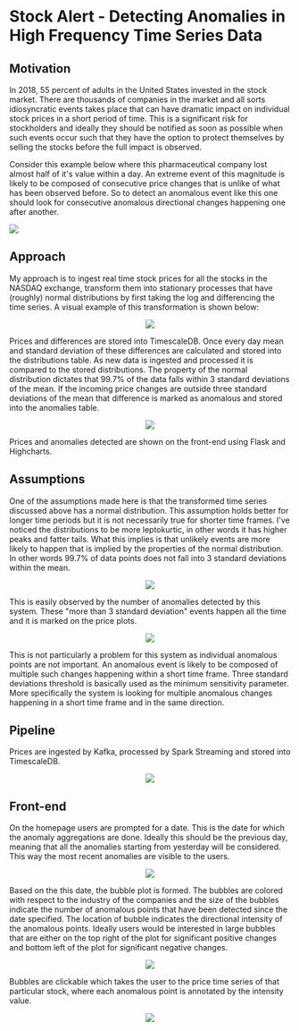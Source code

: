 # Stock Alert - Detecting Anomalies in High Frequency Time Series Data

## Motivation
In 2018, 55 percent of adults in the United States invested in the stock market. There are thousands of companies in the market and all sorts idiosyncratic events takes place that can have dramatic impact on individual stock prices in a short period of time. This is a significant risk for stockholders and ideally they should be notified as soon as possible when such events occur such that they have the option to protect themselves by selling the stocks before the full impact is observed.

Consider this example below where this pharmaceutical company lost almost half of it's value within a day. An extreme event of this magnitude is likely to be composed of consecutive price changes that is unlike of what has been observed before. So to detect an anomalous event like this one should look for consecutive anomalous directional changes happening one after another. 


![](readme_images/stock_anomaly_example_aclaris.jpeg)


## Approach
My approach is to ingest real time stock prices for all the stocks in the NASDAQ exchange, transform them into stationary processes that have (roughly) normal distributions by first taking the log and differencing the time series. A  visual example of this transformation is shown below:

<div align="center"> 
<img src="readme_images/time_series_transformation.jpeg">
</div>

Prices and differences are stored into TimescaleDB. Once every day mean and standard deviation of these differences are calculated and stored into the distributions table. As new data is ingested and processed it is compared to the stored distributions. The property of the normal distribution dictates that 99.7% of the data falls within 3 standard deviations of the mean. If the incoming price changes are outside three standard deviations of the mean that difference is marked as anomalous and stored into the anomalies table.

<div align="center"> 
<img src="readme_images/normal_distribution.jpeg">
</div>

Prices and anomalies detected are shown on the front-end using Flask and Highcharts. 

## Assumptions
One of the assumptions made here is that the transformed time series discussed above has a normal distribution. This assumption holds better for longer time periods but it is not necessarily true for shorter time frames. I've noticed the distributions to be more leptokurtic, in other words it has higher peaks and fatter tails. What this implies is that unlikely events are more likely to happen that is implied by the properties of the normal distribution. In other words 99.7% of data points does not fall into 3 standard deviations within the mean. 

<div align="center"> 
<img src="readme_images/fat_tailed_distributions.jpg">
</div>

This is easily observed by the number of anomalies detected by this system. These "more than 3 standard deviation" events happen all the time and it is marked on the price plots. 

<div align="center"> 
<img src="readme_images/multiple_anomalies.jpg">
</div>

This is not particularly a problem for this system as individual anomalous points are not important. An anomalous event is likely to be composed of multiple such changes happening within a short time frame. Three standard deviations threshold is basically used as the minimum sensitivity parameter. More specifically the system is looking for multiple anomalous changes happening in a short time frame and in the same direction. 

## Pipeline
Prices are ingested by Kafka, processed by Spark Streaming and stored into TimescaleDB.


<div align="center"> 
<img src="readme_images/pipeline.jpg">
</div>

## Front-end

On the homepage users are prompted for a date. This is the date for which the anomaly aggregations are done. Ideally this should be the previous day, meaning that all the anomalies starting from yesterday will be considered. This way the most recent anomalies are visible to the users. 


<div align="center"> 
<img src="readme_images/homepage.jpg">
</div>


Based on the this date, the bubble plot is formed. The bubbles are colored with respect to the industry of the companies and the size of the bubbles indicate the number of anomalous points that have been detected since the date specified. The location of bubble indicates the directional intensity of the anomalous points. Ideally users would be interested in large bubbles that are either on the top right of the plot for significant positive changes and bottom left of the plot for significant negative changes. 

<div align="center"> 
<img src="readme_images/anomaly_bubbles.jpg">
</div>


Bubbles are clickable which takes the user to the price time series of that particular stock, where each anomalous point is annotated by the intensity value. 

<div align="center"> 
<img src="readme_images/price_time_series.jpg">
</div>






